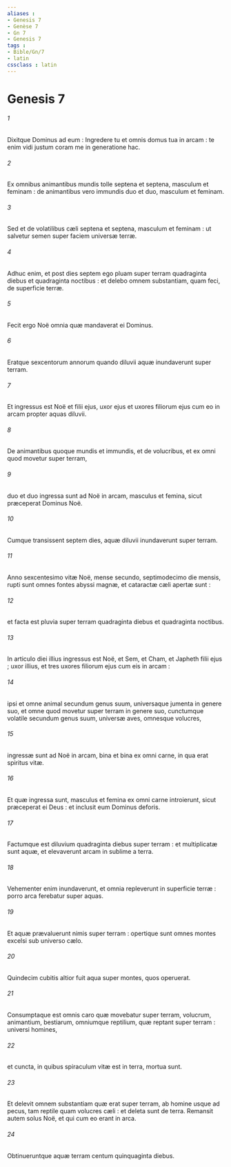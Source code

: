 ```yaml
---
aliases : 
- Genesis 7
- Genèse 7
- Gn 7
- Genesis 7
tags : 
- Bible/Gn/7
- latin
cssclass : latin
---
```


# Genesis 7

###### 1
Dixitque Dominus ad eum : Ingredere tu et omnis domus tua in arcam : te enim vidi justum coram me in generatione hac.
###### 2
Ex omnibus animantibus mundis tolle septena et septena, masculum et feminam : de animantibus vero immundis duo et duo, masculum et feminam.
###### 3
Sed et de volatilibus cæli septena et septena, masculum et feminam : ut salvetur semen super faciem universæ terræ.
###### 4
Adhuc enim, et post dies septem ego pluam super terram quadraginta diebus et quadraginta noctibus : et delebo omnem substantiam, quam feci, de superficie terræ.
###### 5
Fecit ergo Noë omnia quæ mandaverat ei Dominus.
###### 6
Eratque sexcentorum annorum quando diluvii aquæ inundaverunt super terram.
###### 7
Et ingressus est Noë et filii ejus, uxor ejus et uxores filiorum ejus cum eo in arcam propter aquas diluvii.
###### 8
De animantibus quoque mundis et immundis, et de volucribus, et ex omni quod movetur super terram,
###### 9
duo et duo ingressa sunt ad Noë in arcam, masculus et femina, sicut præceperat Dominus Noë.
###### 10
Cumque transissent septem dies, aquæ diluvii inundaverunt super terram.
###### 11
Anno sexcentesimo vitæ Noë, mense secundo, septimodecimo die mensis, rupti sunt omnes fontes abyssi magnæ, et cataractæ cæli apertæ sunt :
###### 12
et facta est pluvia super terram quadraginta diebus et quadraginta noctibus.
###### 13
In articulo diei illius ingressus est Noë, et Sem, et Cham, et Japheth filii ejus ; uxor illius, et tres uxores filiorum ejus cum eis in arcam :
###### 14
ipsi et omne animal secundum genus suum, universaque jumenta in genere suo, et omne quod movetur super terram in genere suo, cunctumque volatile secundum genus suum, universæ aves, omnesque volucres,
###### 15
ingressæ sunt ad Noë in arcam, bina et bina ex omni carne, in qua erat spiritus vitæ.
###### 16
Et quæ ingressa sunt, masculus et femina ex omni carne introierunt, sicut præceperat ei Deus : et inclusit eum Dominus deforis.
###### 17
Factumque est diluvium quadraginta diebus super terram : et multiplicatæ sunt aquæ, et elevaverunt arcam in sublime a terra.
###### 18
Vehementer enim inundaverunt, et omnia repleverunt in superficie terræ : porro arca ferebatur super aquas.
###### 19
Et aquæ prævaluerunt nimis super terram : opertique sunt omnes montes excelsi sub universo cælo.
###### 20
Quindecim cubitis altior fuit aqua super montes, quos operuerat.
###### 21
Consumptaque est omnis caro quæ movebatur super terram, volucrum, animantium, bestiarum, omniumque reptilium, quæ reptant super terram : universi homines,
###### 22
et cuncta, in quibus spiraculum vitæ est in terra, mortua sunt.
###### 23
Et delevit omnem substantiam quæ erat super terram, ab homine usque ad pecus, tam reptile quam volucres cæli : et deleta sunt de terra. Remansit autem solus Noë, et qui cum eo erant in arca.
###### 24
Obtinueruntque aquæ terram centum quinquaginta diebus.
